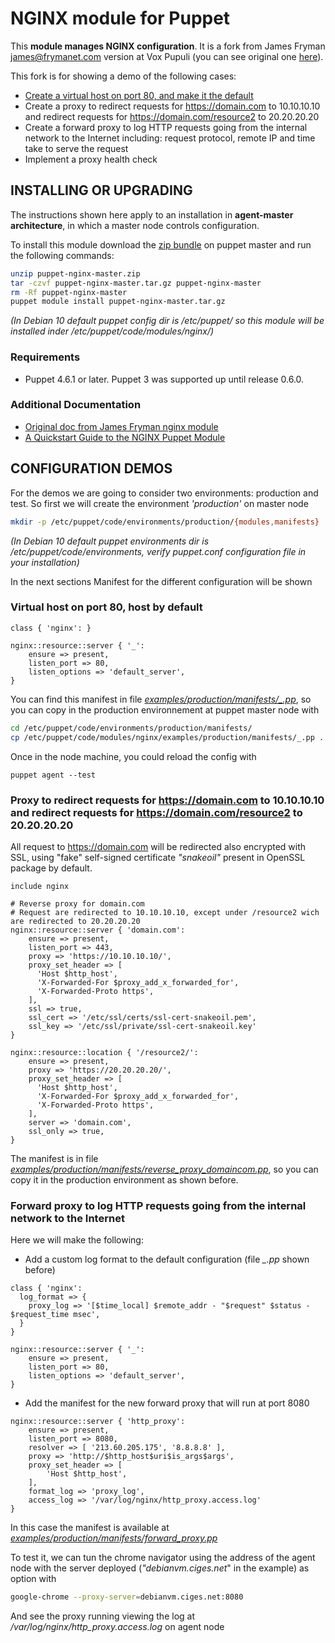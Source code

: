 # NGINX module for Puppet

This **module manages NGINX configuration**. It is a fork from James Fryman <james@frymanet.com> version at Vox Pupuli (you can see original one [here](https://github.com/voxpupuli/puppet-nginx)).

This fork is for showing a demo of the following cases:
* [Create a virtual host on port 80, and make it the default](#virtual-host-on-port-80-host-by-default)
* Create a proxy to redirect requests for https://domain.com to 10.10.10.10 and redirect requests for https://domain.com/resource2 to 20.20.20.20
* Create a forward proxy to log HTTP requests going from the internal network to the Internet including: request protocol, remote IP and time take to serve the request
* Implement a proxy health check


## INSTALLING OR UPGRADING

The instructions shown here apply to an installation in **agent-master architecture**, in which a master node controls configuration.

To install this module download the [zip bundle](https://github.com/Ciges/puppet-nginx/archive/master.zip) on puppet master and run the following commands:

```bash
unzip puppet-nginx-master.zip
tar -czvf puppet-nginx-master.tar.gz puppet-nginx-master
rm -Rf puppet-nginx-master
puppet module install puppet-nginx-master.tar.gz
```

*(In Debian 10 default puppet config dir is /etc/puppet/ so this module will be installed inder /etc/puppet/code/modules/nginx/)*

### Requirements

* Puppet 4.6.1 or later.  Puppet 3 was supported up until release 0.6.0.

### Additional Documentation

* [Original doc from James Fryman nginx module](https://github.com/Ciges/puppet-nginx/blob/master/README_voxpopuli.md)
* [A Quickstart Guide to the NGINX Puppet Module](https://github.com/Ciges/puppet-nginx/blob/master/docs/quickstart.md)

## CONFIGURATION DEMOS

For the demos we are going to consider two environments: production and test. So first we will create the environment *'production'* on master node

```bash
mkdir -p /etc/puppet/code/environments/production/{modules,manifests}
```

*(In Debian 10 default puppet environments dir is /etc/puppet/code/environments, verify puppet.conf configuration file in your installation)*

In the next sections Manifest for the different configuration will be shown

### Virtual host on port 80, host by default

```puppet
class { 'nginx': }

nginx::resource::server { '_':
    ensure => present, 
    listen_port => 80,
    listen_options => 'default_server',
}
```

You can find this manifest in file [*examples/production/manifests/_.pp*](https://github.com/Ciges/puppet-nginx/blob/master/examples/production/manifests/_.pp), so you can copy in the production environnement at puppet master node with

```bash
cd /etc/puppet/code/environments/production/manifests/
cp /etc/puppet/code/modules/nginx/examples/production/manifests/_.pp .
```

Once in the node machine, you could reload the config with

````
puppet agent --test
````

### Proxy to redirect requests for https://domain.com to 10.10.10.10 and redirect requests for https://domain.com/resource2 to 20.20.20.20

All request to https://domain.com will be redirected also encrypted with SSL, using "fake" self-signed certificate *"snakeoil"* present in OpenSSL package by default.

````puppet
include nginx

# Reverse proxy for domain.com
# Request are redirected to 10.10.10.10, except under /resource2 wich are redirected to 20.20.20.20
nginx::resource::server { 'domain.com':
    ensure => present,
    listen_port => 443,
    proxy => 'https://10.10.10.10/',
    proxy_set_header => [ 
      'Host $http_host',
      'X-Forwarded-For $proxy_add_x_forwarded_for',
      'X-Forwarded-Proto https',
    ],
    ssl => true,
    ssl_cert => '/etc/ssl/certs/ssl-cert-snakeoil.pem',
    ssl_key => '/etc/ssl/private/ssl-cert-snakeoil.key'
}

nginx::resource::location { '/resource2/':
    ensure => present,
    proxy => 'https://20.20.20.20/',
    proxy_set_header => [ 
      'Host $http_host',
      'X-Forwarded-For $proxy_add_x_forwarded_for',
      'X-Forwarded-Proto https',
    ],
    server => 'domain.com',
    ssl_only => true,
}
````

The manifest is in file [*examples/production/manifests/reverse_proxy_domaincom.pp*](https://github.com/Ciges/puppet-nginx/blob/master/examples/production/manifests/reverse_proxy_domaincom.pp), so you can copy it in the production environment as shown before.

### Forward proxy to log HTTP requests going from the internal network to the Internet

Here we will make the following:
* Add a custom log format to the default configuration (file *_.pp* shown before)

```puppet
class { 'nginx':
  log_format => {
    proxy_log => '[$time_local] $remote_addr - "$request" $status - $request_time msec',
  }
}

nginx::resource::server { '_':
    ensure => present, 
    listen_port => 80,
    listen_options => 'default_server',
}
```

* Add the manifest for the new forward proxy that will run at port 8080

```puppet
nginx::resource::server { 'http_proxy':
    ensure => present,
    listen_port => 8080,
    resolver => [ '213.60.205.175', '8.8.8.8' ],
    proxy => 'http://$http_host$uri$is_args$args',
    proxy_set_header => [
        'Host $http_host',
    ],
    format_log => 'proxy_log',
    access_log => '/var/log/nginx/http_proxy.access.log'
}
```

In this case the manifest is available at [*examples/production/manifests/forward_proxy.pp*](https://github.com/Ciges/puppet-nginx/blob/master/examples/production/manifests/forward_proxy.pp)

To test it, we can tun the chrome navigator using the address of the agent node with the server deployed (*"debianvm.ciges.net*" in the example) as option with

````bash
google-chrome --proxy-server=debianvm.ciges.net:8080
````

And see the proxy running viewing the log at */var/log/nginx/http_proxy.access.log* on agent node
